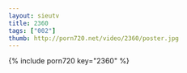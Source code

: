 ```yaml
--- 
layout: sieutv
title: 2360
tags: ["002"]
thumb: http://porn720.net/video/2360/poster.jpg
---
```

{% include porn720 key="2360" %} 
